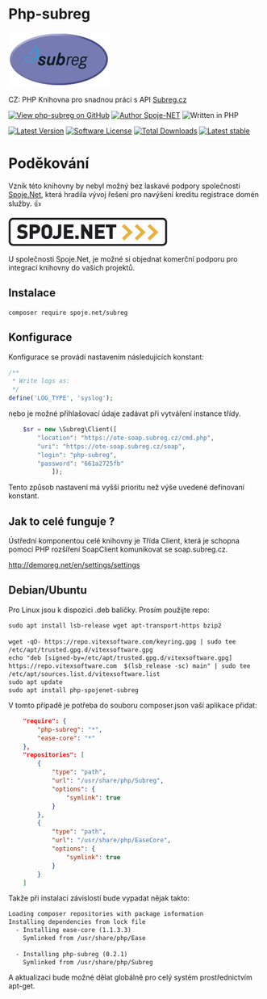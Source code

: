 
# Php-subreg
![Php-subreg Logo](php-subreg-logo.png?raw=true "Project Logo")



CZ: PHP Knihovna pro snadnou práci s API [Subreg.cz](https://subreg.cz/manual/)

[![View php-subreg on GitHub](https://img.shields.io/github/stars/Spoje-NET/php-subreg?color=232323&label=php-subreg&logo=github&labelColor=232323)](https://github.com/Spoje-NET/php-subreg) 
[![Author Spoje-NET](https://img.shields.io/badge/Spoje-NET-b820f9?labelColor=b820f9&logo=githubsponsors&logoColor=fff)](https://github.com/Spoje-NET) ![Written in PHP](https://img.shields.io/static/v1?label=&message=PHP&color=777BB4&logo=php&logoColor=FFFFFF)

[![Latest Version](https://img.shields.io/github/release/Spoje-NET/php-subreg.svg?style=flat-square)](https://github.com/Spoje-NET/php-subreg/releases)
[![Software License](https://img.shields.io/badge/license-GNU-brightgreen.svg?style=flat-square)](https://github.com/Spoje-NET/php-subreg/blob/master/LICENSE)
[![Total Downloads](https://img.shields.io/packagist/dt/spoje.net/php-subreg.svg?style=flat-square)](https://packagist.org/packages/spoje.net/php-subreg)
[![Latest stable](https://img.shields.io/packagist/v/spoje.net/php-subreg.svg?style=flat-square)](https://packagist.org/packages/spoje.net/php-subreg)

# Poděkování 
Vznik této knihovny by nebyl možný bez laskavé podpory společnosti [Spoje.Net](http://www.spoje.net), 
která hradila vývoj řešení pro navýšení kreditu registrace domén služby. :+1:

![Spoje.Net](https://github.com/Spoje-NET/php-subreg/raw/master/spoje-net_logo.gif "Spoje.Net")

U společnosti Spoje.Net, je možné si objednat komerční podporu pro integraci
knihovny do vašich projektů.

Instalace
---------

    composer require spoje.net/subreg

Konfigurace
-----------

Konfigurace se provádí nastavením následujících konstant:

```php
/**
 * Write logs as:
 */
define('LOG_TYPE', 'syslog');

```

nebo je možné přihlašovací údaje zadávat při vytváření instance třídy.

```php
    $sr = new \Subreg\Client([
        "location": "https://ote-soap.subreg.cz/cmd.php",
        "uri": "https://ote-soap.subreg.cz/soap",
        "login": "php-subreg",
        "password": "661a2725fb"
            ]);
```



Tento způsob nastavení má vyšší prioritu než výše uvedené definovaní konstant.

Jak to celé funguje ?
---------------------

Ústřední komponentou celé knihovny je Třída Client, která je schopna pomocí 
PHP rozšíření SoapClient komunikovat se soap.subreg.cz.

http://demoreg.net/en/settings/settings

Debian/Ubuntu
-------------

Pro Linux jsou k dispozici .deb balíčky. Prosím použijte repo:

```
sudo apt install lsb-release wget apt-transport-https bzip2

wget -qO- https://repo.vitexsoftware.com/keyring.gpg | sudo tee /etc/apt/trusted.gpg.d/vitexsoftware.gpg
echo "deb [signed-by=/etc/apt/trusted.gpg.d/vitexsoftware.gpg]  https://repo.vitexsoftware.com  $(lsb_release -sc) main" | sudo tee /etc/apt/sources.list.d/vitexsoftware.list
sudo apt update
sudo apt install php-spojenet-subreg
```


V tomto případě je potřeba do souboru composer.json vaší aplikace přidat:

```json
    "require": {
        "php-subreg": "*",
        "ease-core": "*"
    },
    "repositories": [
        {
            "type": "path",
            "url": "/usr/share/php/Subreg",
            "options": {
                "symlink": true
            }
        },
        {
            "type": "path",
            "url": "/usr/share/php/EaseCore",
            "options": {
                "symlink": true
            }
        }
    ]
```

Takže při instalaci závislostí bude vypadat nějak takto:

    Loading composer repositories with package information
    Installing dependencies from lock file
      - Installing ease-core (1.1.3.3)
        Symlinked from /usr/share/php/Ease

      - Installing php-subreg (0.2.1)
        Symlinked from /usr/share/php/Subreg

A aktualizaci bude možné dělat globálně pro celý systém prostřednictvím apt-get.

